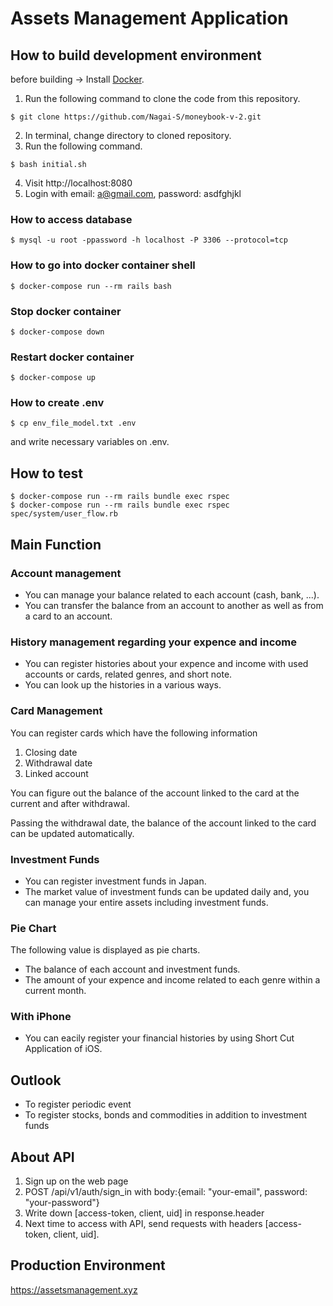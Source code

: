 # Assets Management Application

## How to build development environment
before building -> Install [Docker](https://hub.docker.com/editions/community/docker-ce-desktop-mac).

1. Run the following command to clone the code from this repository.
```
$ git clone https://github.com/Nagai-S/moneybook-v-2.git
```
2. In terminal, change directory to cloned repository.
3. Run the following command.
```
$ bash initial.sh
```
4. Visit http://localhost:8080
5. Login with email: a@gmail.com, password: asdfghjkl


### How to access database
```
$ mysql -u root -ppassword -h localhost -P 3306 --protocol=tcp
```

### How to go into docker container shell
```
$ docker-compose run --rm rails bash
```

### Stop docker container
```
$ docker-compose down
```

### Restart docker container
```
$ docker-compose up
```

### How to create .env
```
$ cp env_file_model.txt .env
```
and write necessary variables on .env.

##  How to test
```
$ docker-compose run --rm rails bundle exec rspec
$ docker-compose run --rm rails bundle exec rspec spec/system/user_flow.rb
```

## Main Function
### Account management
* You can manage your balance related to each account (cash, bank, ...).
* You can transfer the balance from an account to another as well as from a card to an account.

### History management regarding your expence and income
* You can register histories about your expence and income with used accounts or cards, related genres, and short note.
* You can look up the histories in a various ways.

### Card Management
You can register cards which have the following information
1. Closing date
2. Withdrawal date
3. Linked account

You can figure out the balance of the account linked to the card at the current and after withdrawal.

Passing the withdrawal date, the balance of the account linked to the card can be updated automatically.

### Investment Funds
* You can register investment funds in Japan.
* The market value of investment funds can be updated daily and, you can manage your entire assets including investment funds. 

### Pie Chart
The following value is displayed as pie charts.
* The balance of each account and investment funds.
* The amount of your expence and income related to each genre within a current month.

### With iPhone
* You can eacily register your financial histories by using Short Cut Application of iOS.

## Outlook
* To register periodic event
* To register stocks, bonds and commodities in addition to investment funds

## About API
1. Sign up on the web page
2. POST /api/v1/auth/sign_in with body:{email: "your-email", password: "your-password"}
3. Write down [access-token, client, uid] in response.header
4. Next time to access with API, send requests with headers [access-token, client, uid].

## Production Environment
https://assetsmanagement.xyz

